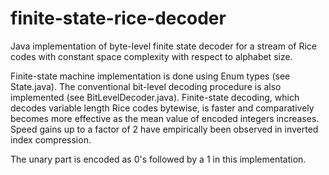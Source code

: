 # finite-state-rice-decoder
Java implementation of byte-level finite state decoder for a stream of Rice codes with constant space complexity with respect to alphabet size.

Finite-state machine implementation is done using Enum types (see State.java). The conventional bit-level decoding procedure is also implemented (see BitLevelDecoder.java). Finite-state decoding, which decodes variable length Rice codes bytewise, is faster and comparatively becomes more effective as the mean value of encoded integers increases. Speed gains up to a factor of 2 have empirically been observed in inverted index compression.

The unary part is encoded as 0's followed by a 1 in this implementation.
